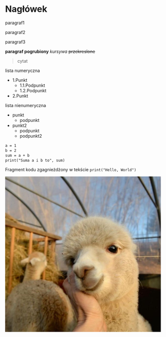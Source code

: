 # Nagłówek

paragraf1

paragraf2

paragraf3

**paragraf pogrubiony**
*kursywa*
~~przekreslone~~
>cytat

lista numeryczna
- 1\.Punkt
    - 1.1\.Podpunkt
    - 1.2\.Podpunkt
- 2\.Punkt

lista nienumeryczna
- punkt
  - podpunkt
- punkt2
  - podpunkt
  - podpunkt2

 ```
a = 1
b = 2
sum = a + b
print("Suma a i b to", sum)
```

Fragment kodu zgagnieżdżony w tekście `print("Hello, World")`

![VFOYZeK.jpg](VFOYZeK.jpg)
